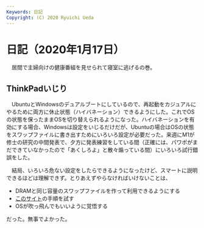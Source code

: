 ```yaml
---
Keywords: 日記
Copyright: (C) 2020 Ryuichi Ueda
---
```


# 日記（2020年1月17日） 

　居間で主婦向けの健康番組を見せられて寝室に逃げるの巻。

## ThinkPadいじり

　UbuntuとWindowsのデュアルブートにしているので、再起動をカジュアルにやるために両方に休止状態（ハイバネーション）できるようにした。これでOSの状態を保ったままOSを切り替えられるようになった。ハイバネーションを有効にする場合、Windowsは設定をいじるだけだが、Ubuntuの場合はOSの状態をスワップファイルに書き出すためにいろいろ設定が必要だった。来週にM1が修士の研究の中間発表で、夕方に発表練習をしている間（正確には、パワポがまだできていなかったので「あくしろよ」と散々煽っている間）にいろいろ試行錯誤をした。


　結局、いろいろ危ない設定をしたらできるようになったけど、スマートに説明できるほどは理解できず。とりあえずやらなければいけないことは、

* DRAMと同じ容量のスワップファイルを作って利用できるようにする
* [このサイト](https://askubuntu.com/questions/6769/hibernate-and-resume-from-a-swap-file)の手順を試す
* OSが吹っ飛んでもいいように覚悟する

だった。無事でよかった。
